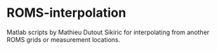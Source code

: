 # ROMS-interpolation
Matlab scripts by Mathieu Dutout Sikiric for interpolating from another ROMS grids or measurement locations.
